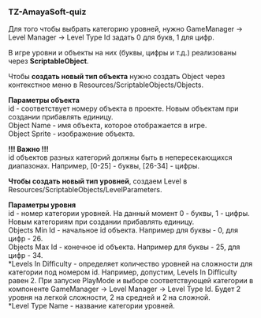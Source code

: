 ### TZ-AmayaSoft-quiz

Для того чтобы выбрать категорию уровней, нужно GameManager -> Level Manager -> Level Type Id задать 0 для букв, 1 для цифр.  
  
В игре уровни и объекты на них (буквы, цифры и т.д.) реализованы через **ScriptableObject**.  
  
Чтобы **создать новый тип объекта** нужно создать Object через контекстное меню в Resources/ScriptableObjects/Objects.  
  
**Параметры объекта**  
id - соответствует номеру объекта в проекте. Новым объектам при создании прибавлять единицу.  
Object Name - имя объекта, которое отображается в игре.  
Object Sprite - изображение объекта.  
  
**!!! Важно !!!**  
id объектов разных категорий должны быть в непересекающихся диапазонах. Например, [0-25] - буквы, [26-34] - цифры.  
  
**Чтобы создать новый тип уровней**, создаем Level в Resources/ScriptableObjects/LevelParameters.
  
**Параметры уровня**  
id - номер категории уровней. На данный момент 0 - буквы, 1 - цифры. Новым категориям при создании прибавлять единицу.  
Objects Min Id - начальное id объекта. Например для буквы - 0, для цифр - 26.  
Objects Max Id - конечное id объекта. Например для буквы - 25, для цифр - 34.  
*Levels In Difficulty - определяет количество уровней на сложности для категории под номером id. Например, допустим, Levels In Difficulty равен 2. При запуске PlayMode и выборе соответствующей категории в компоненте GameManager -> Level Manager -> Level Type Id. Будет 2 уровня на легкой сложности, 2 на средней и 2 на сложной.  
*Level Type Name - название категории уровней.
